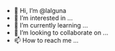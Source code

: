- 👋 Hi, I’m @lalguna
- 👀 I’m interested in ...
- 🌱 I’m currently learning ...
- 💞️ I’m looking to collaborate on ...
- 📫 How to reach me ...

<!---
lalguna/lalguna is a ✨ special ✨ repository because its `README.md` (this file) appears on your GitHub profile.
You can click the Preview link to take a look at your changes.
--->
